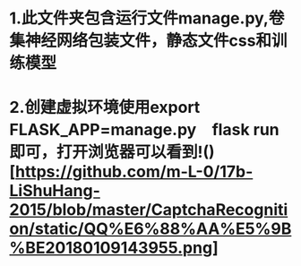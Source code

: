 # 1.此文件夹包含运行文件manage.py,卷集神经网络包装文件，静态文件css和训练模型
# 2.创建虚拟环境使用export FLASK_APP=manage.py　flask run即可，打开浏览器可以看到!()[https://github.com/m-L-0/17b-LiShuHang-2015/blob/master/CaptchaRecognition/static/QQ%E6%88%AA%E5%9B%BE20180109143955.png]
